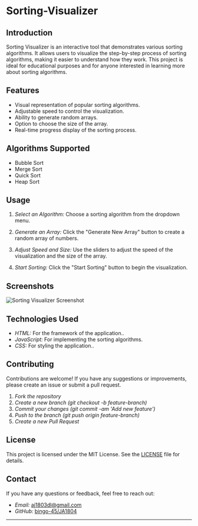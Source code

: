 # Sorting-Visualizer

## Introduction
Sorting Visualizer is an interactive tool that demonstrates various sorting algorithms. It allows users to visualize the step-by-step process of sorting algorithms, making it easier to understand how they work. This project is ideal for educational purposes and for anyone interested in learning more about sorting algorithms.

## Features
- Visual representation of popular sorting algorithms.
- Adjustable speed to control the visualization.
- Ability to generate random arrays.
- Option to choose the size of the array.
- Real-time progress display of the sorting process.

## Algorithms Supported
- Bubble Sort
- Merge Sort
- Quick Sort
- Heap Sort


## Usage
1. *Select an Algorithm:*
    Choose a sorting algorithm from the dropdown menu.

2. *Generate an Array:*
    Click the "Generate New Array" button to create a random array of numbers.

3. *Adjust Speed and Size:*
    Use the sliders to adjust the speed of the visualization and the size of the array.

4. *Start Sorting:*
    Click the "Start Sorting" button to begin the visualization.

## Screenshots
![Sorting Visualizer Screenshot](path/to/screenshot.png)

## Technologies Used
- *HTML:* For the framework of the application..
- *JavaScript:* For implementing the sorting algorithms.
- *CSS:* For styling the application..

## Contributing
Contributions are welcome! If you have any suggestions or improvements, please create an issue or submit a pull request.

1. *Fork the repository*
2. *Create a new branch (git checkout -b feature-branch)*
3. *Commit your changes (git commit -am 'Add new feature')*
4. *Push to the branch (git push origin feature-branch)*
5. *Create a new Pull Request*

## License
This project is licensed under the MIT License. See the [LICENSE](LICENSE) file for details.

## Contact
If you have any questions or feedback, feel free to reach out:

- *Email:* aj1803dl@gmail.com
- *GitHub:* [bingo-45/JA1804](https://github.com/bingo-45)

---



